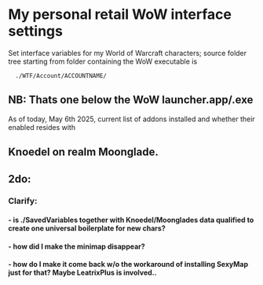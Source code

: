 # **My personal retail WoW interface settings**

Set interface variables for my World of Warcraft characters; 
source folder tree starting from folder containing the WoW executable is 

      ./WTF/Account/ACCOUNTNAME/

## NB: Thats one below the WoW launcher.app/.exe

As of today, May 6th 2025, current list of addons installed and whether their enabled resides with 

##     Knoedel on realm Moonglade.

## 2do: 
### Clarify: 
####  - is ./SavedVariables together with Knoedel/Moonglades data qualified to create one universal boilerplate for new chars?
####  - how did I make the minimap disappear?
####  - how do I make it come back w/o the workaround of installing SexyMap just for that? Maybe LeatrixPlus is involved..

